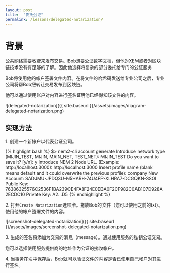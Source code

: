 ```yaml
---
layout: post
title:  "委托公证"
permalink: /lessons/delegated-notarization/
---
```


# 背景

公共网络需要收费来发布交易。Bob想要公证数字文档，但他对XEM或者对区块链技术没有有足够的了解。因此他选择将复杂的部分委托给专门的公证服务

Bob将使用他的帐户签署文件内容。在将文件的哈希码发送给专业公司之后，专业公司将帮Bob把转让交易发布到区块链。

他可以通过使用账户对内容进行签名证明他已经得知该文件的内容。

![delegated-notarization]({{ site.baseurl }}/assets/images/diagram-delegated-notarization.png)

## 实现方法

1\. 创建一个新帐户以代表公证公司。

{% highlight bash %}
$> nem2-cli account generate
Introduce network type (MIJIN_TEST, MIJIN, MAIN_NET, TEST_NET): MIJIN_TEST
Do you want to save it? [y/n]: y
Introduce NEM 2 Node URL. (Example: http://localhost:3000): http://localhost:3000
Insert profile name (blank means default and it could overwrite the previous profile): company
New Account:    SADJMU-JPDQ3U-N5HARH-74U4FP-XLHRA7-DCGQKN-SSOI
Public Key:     76386325576C2536F1BA239CE4FA8F24E0EBA0F2CF982C0AB1C7D928A2ECDC10
Private Key:    A2...D5
{% endhighlight %}

2\. 打开``Create Notarization``选项卡。拖放Bob的文件（您可以使用之前的txt）。使用他的帐户签署文件的内容。

![screenshot-delegated-notarization]({{ site.baseurl }}/assets/images/screenshot-delegated-notarization.png)

3\. 生成的签名将添加为交易的消息（message）。通过使用服务的私钥公证交易。

您可以选择使用服务提供商的地址作为公证的接收帐户。


4\. 当事务在块中保存后，Bob就可以验证文件的内容是否已使用自己帐户对其进行签名。
